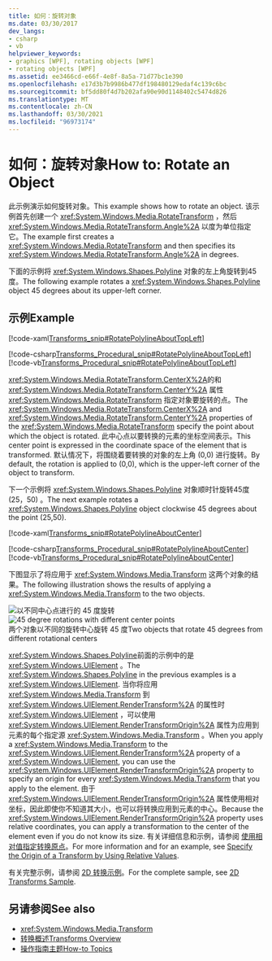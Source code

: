 ```yaml
---
title: 如何：旋转对象
ms.date: 03/30/2017
dev_langs:
- csharp
- vb
helpviewer_keywords:
- graphics [WPF], rotating objects [WPF]
- rotating objects [WPF]
ms.assetid: ee3466cd-e66f-4e8f-8a5a-71d77bc1e390
ms.openlocfilehash: e17d3b7b9986b477df198480129edaf4c139c6bc
ms.sourcegitcommit: bf5dd80f4d7b202afa90e90d1148402c5474d826
ms.translationtype: MT
ms.contentlocale: zh-CN
ms.lasthandoff: 03/30/2021
ms.locfileid: "96973174"
---
```

# <a name="how-to-rotate-an-object"></a><span data-ttu-id="c9431-102">如何：旋转对象</span><span class="sxs-lookup"><span data-stu-id="c9431-102">How to: Rotate an Object</span></span>
<span data-ttu-id="c9431-103">此示例演示如何旋转对象。</span><span class="sxs-lookup"><span data-stu-id="c9431-103">This example shows how to rotate an object.</span></span> <span data-ttu-id="c9431-104">该示例首先创建一个 <xref:System.Windows.Media.RotateTransform> ，然后 <xref:System.Windows.Media.RotateTransform.Angle%2A> 以度为单位指定它。</span><span class="sxs-lookup"><span data-stu-id="c9431-104">The example first creates a <xref:System.Windows.Media.RotateTransform> and then specifies its <xref:System.Windows.Media.RotateTransform.Angle%2A> in degrees.</span></span>  
  
 <span data-ttu-id="c9431-105">下面的示例将 <xref:System.Windows.Shapes.Polyline> 对象的左上角旋转到45度。</span><span class="sxs-lookup"><span data-stu-id="c9431-105">The following example rotates a <xref:System.Windows.Shapes.Polyline> object 45 degrees about its upper-left corner.</span></span>  
  
## <a name="example"></a><span data-ttu-id="c9431-106">示例</span><span class="sxs-lookup"><span data-stu-id="c9431-106">Example</span></span>  
 [!code-xaml[Transforms_snip#RotatePolylineAboutTopLeft](~/samples/snippets/csharp/VS_Snippets_Wpf/Transforms_snip/CS/RotateTransformExample.xaml#rotatepolylineabouttopleft)]  
  
 [!code-csharp[Transforms_Procedural_snip#RotatePolylineAboutTopLeft](~/samples/snippets/csharp/VS_Snippets_Wpf/Transforms_Procedural_snip/CSharp/RotateTransformExample.cs#rotatepolylineabouttopleft)]
 [!code-vb[Transforms_Procedural_snip#RotatePolylineAboutTopLeft](~/samples/snippets/visualbasic/VS_Snippets_Wpf/Transforms_Procedural_snip/VisualBasic/RotateTransformExample.vb#rotatepolylineabouttopleft)]  
  
 <span data-ttu-id="c9431-107"><xref:System.Windows.Media.RotateTransform.CenterX%2A>的和 <xref:System.Windows.Media.RotateTransform.CenterY%2A> 属性 <xref:System.Windows.Media.RotateTransform> 指定对象要旋转的点。</span><span class="sxs-lookup"><span data-stu-id="c9431-107">The <xref:System.Windows.Media.RotateTransform.CenterX%2A> and <xref:System.Windows.Media.RotateTransform.CenterY%2A> properties of the <xref:System.Windows.Media.RotateTransform> specify the point about which the object is rotated.</span></span> <span data-ttu-id="c9431-108">此中心点以要转换的元素的坐标空间表示。</span><span class="sxs-lookup"><span data-stu-id="c9431-108">This center point is expressed in the coordinate space of the element that is transformed.</span></span> <span data-ttu-id="c9431-109">默认情况下，将围绕着要转换的对象的左上角 (0,0) 进行旋转。</span><span class="sxs-lookup"><span data-stu-id="c9431-109">By default, the rotation is applied to (0,0), which is the upper-left corner of the object to transform.</span></span>  
  
 <span data-ttu-id="c9431-110">下一个示例将 <xref:System.Windows.Shapes.Polyline> 对象顺时针旋转45度 (25，50) 。</span><span class="sxs-lookup"><span data-stu-id="c9431-110">The next example rotates a <xref:System.Windows.Shapes.Polyline> object clockwise 45 degrees about the point (25,50).</span></span>  
  
 [!code-xaml[Transforms_snip#RotatePolylineAboutCenter](~/samples/snippets/csharp/VS_Snippets_Wpf/Transforms_snip/CS/RotateTransformExample.xaml#rotatepolylineaboutcenter)]  
  
 [!code-csharp[Transforms_Procedural_snip#RotatePolylineAboutCenter](~/samples/snippets/csharp/VS_Snippets_Wpf/Transforms_Procedural_snip/CSharp/RotateTransformExample.cs#rotatepolylineaboutcenter)]
 [!code-vb[Transforms_Procedural_snip#RotatePolylineAboutCenter](~/samples/snippets/visualbasic/VS_Snippets_Wpf/Transforms_Procedural_snip/VisualBasic/RotateTransformExample.vb#rotatepolylineaboutcenter)]  
  
 <span data-ttu-id="c9431-111">下图显示了将应用于 <xref:System.Windows.Media.Transform> 这两个对象的结果。</span><span class="sxs-lookup"><span data-stu-id="c9431-111">The following illustration shows the results of applying a <xref:System.Windows.Media.Transform> to the two objects.</span></span>  
  
 <span data-ttu-id="c9431-112">![以不同中心点进行的 45 度旋转](./media/wcpsdk-graphicsmm-rotatetransform45degrees.gif "wcpsdk_graphicsmm_rotatetransform45degrees")</span><span class="sxs-lookup"><span data-stu-id="c9431-112">![45 degree rotations with different center points](./media/wcpsdk-graphicsmm-rotatetransform45degrees.gif "wcpsdk_graphicsmm_rotatetransform45degrees")</span></span>  
<span data-ttu-id="c9431-113">两个对象以不同的旋转中心旋转 45 度</span><span class="sxs-lookup"><span data-stu-id="c9431-113">Two objects that rotate 45 degrees from different rotational centers</span></span>  
  
 <span data-ttu-id="c9431-114"><xref:System.Windows.Shapes.Polyline>前面的示例中的是 <xref:System.Windows.UIElement> 。</span><span class="sxs-lookup"><span data-stu-id="c9431-114">The <xref:System.Windows.Shapes.Polyline> in the previous examples is a <xref:System.Windows.UIElement>.</span></span> <span data-ttu-id="c9431-115">当你将应用 <xref:System.Windows.Media.Transform> 到 <xref:System.Windows.UIElement.RenderTransform%2A> 的属性时 <xref:System.Windows.UIElement> ，可以使用 <xref:System.Windows.UIElement.RenderTransformOrigin%2A> 属性为应用到元素的每个指定源 <xref:System.Windows.Media.Transform> 。</span><span class="sxs-lookup"><span data-stu-id="c9431-115">When you apply a <xref:System.Windows.Media.Transform> to the <xref:System.Windows.UIElement.RenderTransform%2A> property of a <xref:System.Windows.UIElement>, you can use the <xref:System.Windows.UIElement.RenderTransformOrigin%2A> property to specify an origin for every <xref:System.Windows.Media.Transform> that you apply to the element.</span></span> <span data-ttu-id="c9431-116">由于 <xref:System.Windows.UIElement.RenderTransformOrigin%2A> 属性使用相对坐标，因此即使你不知道其大小，也可以将转换应用到元素的中心。</span><span class="sxs-lookup"><span data-stu-id="c9431-116">Because the <xref:System.Windows.UIElement.RenderTransformOrigin%2A> property uses relative coordinates, you can apply a transformation to the center of the element even if you do not know its size.</span></span> <span data-ttu-id="c9431-117">有关详细信息和示例，请参阅 [使用相对值指定转换原点](how-to-specify-the-origin-of-a-transform-by-using-relative-values.md)。</span><span class="sxs-lookup"><span data-stu-id="c9431-117">For more information and for an example, see [Specify the Origin of a Transform by Using Relative Values](how-to-specify-the-origin-of-a-transform-by-using-relative-values.md).</span></span>  
  
 <span data-ttu-id="c9431-118">有关完整示例，请参阅 [2D 转换示例](https://github.com/Microsoft/WPF-Samples/tree/master/Graphics/2DTransforms)。</span><span class="sxs-lookup"><span data-stu-id="c9431-118">For the complete sample, see [2D Transforms Sample](https://github.com/Microsoft/WPF-Samples/tree/master/Graphics/2DTransforms).</span></span>  
  
## <a name="see-also"></a><span data-ttu-id="c9431-119">另请参阅</span><span class="sxs-lookup"><span data-stu-id="c9431-119">See also</span></span>

- <xref:System.Windows.Media.Transform>
- [<span data-ttu-id="c9431-120">转换概述</span><span class="sxs-lookup"><span data-stu-id="c9431-120">Transforms Overview</span></span>](transforms-overview.md)
- [<span data-ttu-id="c9431-121">操作指南主题</span><span class="sxs-lookup"><span data-stu-id="c9431-121">How-to Topics</span></span>](transformations-how-to-topics.md)
